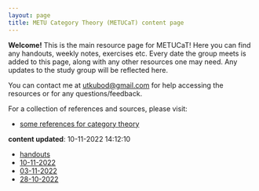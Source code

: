 ```yaml
---
layout: page
title: METU Category Theory (METUCaT) content page
---
```


**Welcome!** This is the main resource page for METUCaT! Here you can find any handouts, weekly notes, exercises etc. Every date the group meets is added to this page, along with any other resources one may need. Any updates to the study group will be reflected here.

You can contact me at [utkubod@gmail.com](mailto:utkubod@gmail.com) for help accessing the resources or for any questions/feedback.

For a collection of references and sources, please visit:

* [some references for category theory](./resources.html)

**content updated**: 10-11-2022 14:12:10

* [handouts](./content/handouts/index.md)
* [10-11-2022](./content/10-11-2022/index.md)
* [03-11-2022](./content/03-11-2022/index.md)
* [28-10-2022](./content/28-10-2022/index.md)
